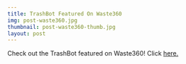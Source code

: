 ```yaml
---
title: TrashBot Featured On Waste360
img: post-waste360.jpg
thumbnail: post-waste360-thumb.jpg
layout: post
---
```

Check out the TrashBot featured on Waste360! Click [here.](http://www.waste360.com/fleets-technology/one-pittsburgh-based-tech-company-has-developed-self-sorting-trash-bin)
